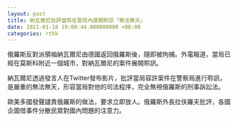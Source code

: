 ```yaml
---
layout: post
title: 納瓦爾尼批評當局在警局內展開聆訊「無法無天」
date: 2021-01-18 19:00:44.000000000 +08:00
categories: rthk
---
```


俄羅斯反對派領袖納瓦爾尼由德國返回俄羅斯後，隨即被拘捕。外電報道，當局已經在莫斯科附近一個城市，對納瓦爾尼的案件展開聆訊。

納瓦爾尼透過發言人在Twitter發布影片，批評當局容許案件在警察局進行聆訊，是嚴重的無法無天，形容當局對他的司法程序，完全無視俄羅斯的刑事訴訟法。

歐美多國發聲譴責俄羅斯的做法，要求立即放人。俄羅斯外長拉伕羅夫批評，各國企圖借事件分散民眾對國內問題的注意力。
